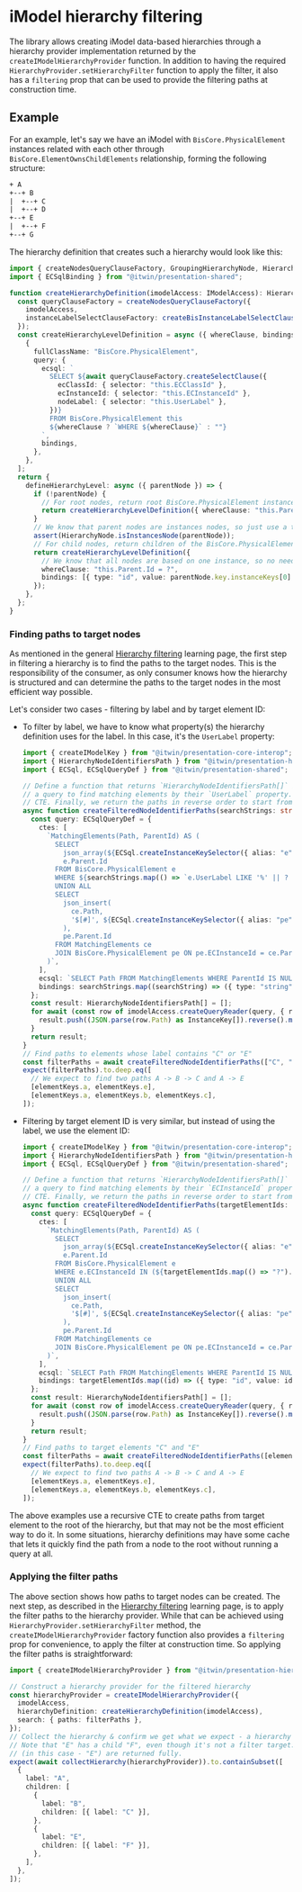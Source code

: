 # iModel hierarchy filtering

The library allows creating iModel data-based hierarchies through a hierarchy provider implementation returned by the `createIModelHierarchyProvider` function. In addition to having the required `HierarchyProvider.setHierarchyFilter` function to apply the filter, it also has a `filtering` prop that can be used to provide the filtering paths at construction time.

## Example

For an example, let's say we have an iModel with `BisCore.PhysicalElement` instances related with each other through `BisCore.ElementOwnsChildElements` relationship, forming the following structure:

```txt
+ A
+--+ B
|  +--+ C
|  +--+ D
+--+ E
|  +--+ F
+--+ G
```

The hierarchy definition that creates such a hierarchy would look like this:

<!-- [[include: [Presentation.Hierarchies.HierarchyFiltering.HierarchyDefinitionImports, Presentation.Hierarchies.HierarchyFiltering.HierarchyDefinition], ts]] -->
<!-- BEGIN EXTRACTION -->

```ts
import { createNodesQueryClauseFactory, GroupingHierarchyNode, HierarchyDefinition, HierarchyNode } from "@itwin/presentation-hierarchies";
import { ECSqlBinding } from "@itwin/presentation-shared";

function createHierarchyDefinition(imodelAccess: IModelAccess): HierarchyDefinition {
  const queryClauseFactory = createNodesQueryClauseFactory({
    imodelAccess,
    instanceLabelSelectClauseFactory: createBisInstanceLabelSelectClauseFactory({ classHierarchyInspector: imodelAccess }),
  });
  const createHierarchyLevelDefinition = async ({ whereClause, bindings }: { whereClause?: string; bindings?: ECSqlBinding[] }) => [
    {
      fullClassName: "BisCore.PhysicalElement",
      query: {
        ecsql: `
          SELECT ${await queryClauseFactory.createSelectClause({
            ecClassId: { selector: "this.ECClassId" },
            ecInstanceId: { selector: "this.ECInstanceId" },
            nodeLabel: { selector: "this.UserLabel" },
          })}
          FROM BisCore.PhysicalElement this
          ${whereClause ? `WHERE ${whereClause}` : ""}
        `,
        bindings,
      },
    },
  ];
  return {
    defineHierarchyLevel: async ({ parentNode }) => {
      if (!parentNode) {
        // For root nodes, return root BisCore.PhysicalElement instances
        return createHierarchyLevelDefinition({ whereClause: "this.Parent IS NULL" });
      }
      // We know that parent nodes are instances nodes, so just use a type guard
      assert(HierarchyNode.isInstancesNode(parentNode));
      // For child nodes, return children of the BisCore.PhysicalElement that the parent node is based on
      return createHierarchyLevelDefinition({
        // We know that all nodes are based on one instance, so no need to handle multi-instance keys situation
        whereClause: "this.Parent.Id = ?",
        bindings: [{ type: "id", value: parentNode.key.instanceKeys[0].id }],
      });
    },
  };
}
```

<!-- END EXTRACTION -->

### Finding paths to target nodes

As mentioned in the general [Hierarchy filtering](../HierarchyFiltering.md#the-process) learning page, the first step in filtering a hierarchy is to find the paths to the target nodes. This is the responsibility of the consumer, as only consumer knows how the hierarchy is structured and can determine the paths to the target nodes in the most efficient way possible.

Let's consider two cases - filtering by label and by target element ID:

- To filter by label, we have to know what property(s) the hierarchy definition uses for the label. In this case, it's the `UserLabel` property:

  <!-- [[include: [Presentation.Hierarchies.HierarchyFiltering.FindPathsImports, Presentation.Hierarchies.HierarchyFiltering.FindPathsByLabel], ts]] -->
  <!-- BEGIN EXTRACTION -->

  ```ts
  import { createIModelKey } from "@itwin/presentation-core-interop";
  import { HierarchyNodeIdentifiersPath } from "@itwin/presentation-hierarchies";
  import { ECSql, ECSqlQueryDef } from "@itwin/presentation-shared";

  // Define a function that returns `HierarchyNodeIdentifiersPath[]` based on given search string. In this case, we run
  // a query to find matching elements by their `UserLabel` property. Then, we construct paths to the root element using recursive
  // CTE. Finally, we return the paths in reverse order to start from the root element.
  async function createFilteredNodeIdentifierPaths(searchStrings: string[]): Promise<HierarchyNodeIdentifiersPath[]> {
    const query: ECSqlQueryDef = {
      ctes: [
        `MatchingElements(Path, ParentId) AS (
          SELECT
            json_array(${ECSql.createInstanceKeySelector({ alias: "e" })}),
            e.Parent.Id
          FROM BisCore.PhysicalElement e
          WHERE ${searchStrings.map(() => `e.UserLabel LIKE '%' || ? || '%'`).join(" OR ")}
          UNION ALL
          SELECT
            json_insert(
              ce.Path,
              '$[#]', ${ECSql.createInstanceKeySelector({ alias: "pe" })}
            ),
            pe.Parent.Id
          FROM MatchingElements ce
          JOIN BisCore.PhysicalElement pe ON pe.ECInstanceId = ce.ParentId
        )`,
      ],
      ecsql: `SELECT Path FROM MatchingElements WHERE ParentId IS NULL`,
      bindings: searchStrings.map((searchString) => ({ type: "string", value: searchString })),
    };
    const result: HierarchyNodeIdentifiersPath[] = [];
    for await (const row of imodelAccess.createQueryReader(query, { rowFormat: "ECSqlPropertyNames" })) {
      result.push((JSON.parse(row.Path) as InstanceKey[]).reverse().map((key) => ({ ...key, imodelKey: createIModelKey(imodel) })));
    }
    return result;
  }
  // Find paths to elements whose label contains "C" or "E"
  const filterPaths = await createFilteredNodeIdentifierPaths(["C", "E"]);
  expect(filterPaths).to.deep.eq([
    // We expect to find two paths A -> B -> C and A -> E
    [elementKeys.a, elementKeys.e],
    [elementKeys.a, elementKeys.b, elementKeys.c],
  ]);
  ```

  <!-- END EXTRACTION -->

- Filtering by target element ID is very similar, but instead of using the label, we use the element ID:

  <!-- [[include: [Presentation.Hierarchies.HierarchyFiltering.FindPathsImports, Presentation.Hierarchies.HierarchyFiltering.FindPathsByTargetElementId], ts]] -->
  <!-- BEGIN EXTRACTION -->

  ```ts
  import { createIModelKey } from "@itwin/presentation-core-interop";
  import { HierarchyNodeIdentifiersPath } from "@itwin/presentation-hierarchies";
  import { ECSql, ECSqlQueryDef } from "@itwin/presentation-shared";

  // Define a function that returns `HierarchyNodeIdentifiersPath[]` based on given target element IDs. In this case, we run
  // a query to find matching elements by their `ECInstanceId` property. Then, we construct paths to the root element using recursive
  // CTE. Finally, we return the paths in reverse order to start from the root element.
  async function createFilteredNodeIdentifierPaths(targetElementIds: Id64String[]): Promise<HierarchyNodeIdentifiersPath[]> {
    const query: ECSqlQueryDef = {
      ctes: [
        `MatchingElements(Path, ParentId) AS (
          SELECT
            json_array(${ECSql.createInstanceKeySelector({ alias: "e" })}),
            e.Parent.Id
          FROM BisCore.PhysicalElement e
          WHERE e.ECInstanceId IN (${targetElementIds.map(() => "?").join(",")})
          UNION ALL
          SELECT
            json_insert(
              ce.Path,
              '$[#]', ${ECSql.createInstanceKeySelector({ alias: "pe" })}
            ),
            pe.Parent.Id
          FROM MatchingElements ce
          JOIN BisCore.PhysicalElement pe ON pe.ECInstanceId = ce.ParentId
        )`,
      ],
      ecsql: `SELECT Path FROM MatchingElements WHERE ParentId IS NULL`,
      bindings: targetElementIds.map((id) => ({ type: "id", value: id })),
    };
    const result: HierarchyNodeIdentifiersPath[] = [];
    for await (const row of imodelAccess.createQueryReader(query, { rowFormat: "ECSqlPropertyNames" })) {
      result.push((JSON.parse(row.Path) as InstanceKey[]).reverse().map((key) => ({ ...key, imodelKey: createIModelKey(imodel) })));
    }
    return result;
  }
  // Find paths to target elements "C" and "E"
  const filterPaths = await createFilteredNodeIdentifierPaths([elementIds.c, elementIds.e]);
  expect(filterPaths).to.deep.eq([
    // We expect to find two paths A -> B -> C and A -> E
    [elementKeys.a, elementKeys.e],
    [elementKeys.a, elementKeys.b, elementKeys.c],
  ]);
  ```

  <!-- END EXTRACTION -->

The above examples use a recursive CTE to create paths from target element to the root of the hierarchy, but that may not be the most efficient way to do it. In some situations, hierarchy definitions may have some cache that lets it quickly find the path from a node to the root without running a query at all.

### Applying the filter paths

The above section shows how paths to target nodes can be created. The next step, as described in the [Hierarchy filtering](../HierarchyFiltering.md#the-process) learning page, is to apply the filter paths to the hierarchy provider. While that can be achieved using `HierarchyProvider.setHierarchyFilter` method, the `createIModelHierarchyProvider` factory function also provides a `filtering` prop for convenience, to apply the filter at construction time. So applying the filter paths is straightforward:

<!-- [[include: [Presentation.Hierarchies.HierarchyFiltering.FilteringImports, Presentation.Hierarchies.HierarchyFiltering.ApplyFilterPaths], ts]] -->
<!-- BEGIN EXTRACTION -->

```ts
import { createIModelHierarchyProvider } from "@itwin/presentation-hierarchies";

// Construct a hierarchy provider for the filtered hierarchy
const hierarchyProvider = createIModelHierarchyProvider({
  imodelAccess,
  hierarchyDefinition: createHierarchyDefinition(imodelAccess),
  search: { paths: filterPaths },
});
// Collect the hierarchy & confirm we get what we expect - a hierarchy from root element "A" to target elements "C" and "E".
// Note that "E" has a child "F", even though it's not a filter target. This is because subtrees under filter target nodes
// (in this case - "E") are returned fully.
expect(await collectHierarchy(hierarchyProvider)).to.containSubset([
  {
    label: "A",
    children: [
      {
        label: "B",
        children: [{ label: "C" }],
      },
      {
        label: "E",
        children: [{ label: "F" }],
      },
    ],
  },
]);
```

<!-- END EXTRACTION -->
